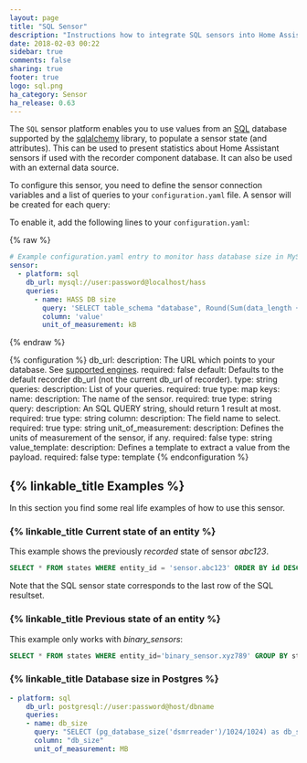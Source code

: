 ```yaml
---
layout: page
title: "SQL Sensor"
description: "Instructions how to integrate SQL sensors into Home Assistant."
date: 2018-02-03 00:22
sidebar: true
comments: false
sharing: true
footer: true
logo: sql.png
ha_category: Sensor
ha_release: 0.63
---
```


The `SQL` sensor platform enables you to use values from an [SQL](https://en.wikipedia.org/wiki/SQL) database supported by the [sqlalchemy](https://www.sqlalchemy.org) library, to populate a sensor state (and attributes).
This can be used to present statistics about Home Assistant sensors if used with the recorder component database. It can also be used with an external data source.

To configure this sensor, you need to define the sensor connection variables and a list of queries to your `configuration.yaml` file. A sensor will be created for each query:

To enable it, add the following lines to your `configuration.yaml`:

{% raw %}
```yaml
# Example configuration.yaml entry to monitor hass database size in MySQL
sensor:
  - platform: sql
    db_url: mysql://user:password@localhost/hass
    queries:
      - name: HASS DB size
        query: 'SELECT table_schema "database", Round(Sum(data_length + index_length) / 1024, 1) "value" FROM information_schema.tables WHERE table_schema="hass" GROUP BY table_schema;'
        column: 'value'
        unit_of_measurement: kB
```
{% endraw %}

{% configuration %}
db_url:
  description: The URL which points to your database. See [supported engines](/components/recorder/#custom-database-engines).
  required: false
  default: Defaults to the default recorder db_url (not the current db_url of recorder).
  type: string
queries:
  description: List of your queries.
  required: true
  type: map
  keys:
    name:
      description: The name of the sensor.
      required: true
      type: string
    query:
      description: An SQL QUERY string, should return 1 result at most.
      required: true
      type: string
    column:
      description: The field name to select.
      required: true
      type: string
    unit_of_measurement:
      description: Defines the units of measurement of the sensor, if any.
      required: false
      type: string
    value_template:
      description: Defines a template to extract a value from the payload.
      required: false
      type: template
{% endconfiguration %}

## {% linkable_title Examples %}

In this section you find some real life examples of how to use this sensor.

### {% linkable_title Current state of an entity %}

This example shows the previously *recorded* state of sensor *abc123*.

```sql
SELECT * FROM states WHERE entity_id = 'sensor.abc123' ORDER BY id DESC LIMIT 2
```

Note that the SQL sensor state corresponds to the last row of the SQL resultset.

### {% linkable_title Previous state of an entity %}

This example only works with *binary_sensors*:

```sql
SELECT * FROM states WHERE entity_id='binary_sensor.xyz789' GROUP BY state ORDER BY last_changed DESC LIMIT 1
```

### {% linkable_title Database size in Postgres %}

```yaml
- platform: sql
    db_url: postgresql://user:password@host/dbname
    queries:
    - name: db_size
      query: "SELECT (pg_database_size('dsmrreader')/1024/1024) as db_size;"
      column: "db_size"
      unit_of_measurement: MB 
```
